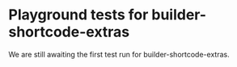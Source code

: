 # Playground tests for builder-shortcode-extras
We are still awaiting the first test run for builder-shortcode-extras.
